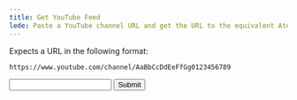 ```yaml
---
title: Get YouTube Feed
lede: Paste a YouTube channel URL and get the URL to the equivalent Atom Feed for use in your Microsub setup.
---
```


Expects a URL in the following format:

<pre><code>https://www.youtube.com/channel/AaBbCcDdEeFfGg0123456789</code></pre>

<form class="get-youtube-feed">
    <input type="text" inputmode="url" id="url">
    <button class="button" type="submit">Submit</button>
</form>

<script src="/js/get-youtube-feed.js"></script>
